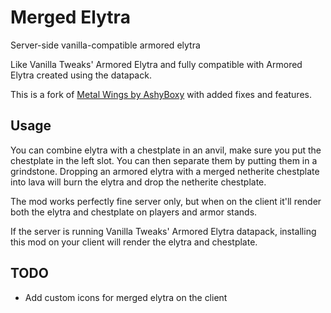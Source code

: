 # Merged Elytra
Server-side vanilla-compatible armored elytra

Like Vanilla Tweaks' Armored Elytra and fully compatible with Armored Elytra created using the datapack.

This is a fork of [Metal Wings by AshyBoxy](https://github.com/AshyBoxy/MetalWings) with added fixes and features.

## Usage
You can combine elytra with a chestplate in an anvil, make sure you put the chestplate in the left slot. You can 
then separate them by putting them in a grindstone. Dropping an armored elytra with a merged netherite chestplate 
into lava will burn the elytra and drop the netherite chestplate.

The mod works perfectly fine server only, but when on the client it'll render both the elytra and chestplate on 
players and armor stands.

If the server is running Vanilla Tweaks' Armored Elytra datapack, installing this mod on your client will render 
the elytra and chestplate.

## TODO
 - Add custom icons for merged elytra on the client
